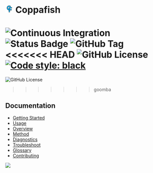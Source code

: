 # <img src="/docs/images/logo.png" width="25"/> Coppafish

![Continuous Integration](https://img.shields.io/github/actions/workflow/status/paulshuker/coppafish/integration.yaml?logo=github)
![Status Badge](https://img.shields.io/badge/status-mature-blue)
![GitHub Tag](https://img.shields.io/github/v/tag/paulshuker/coppafish?label=version)
<<<<<<< HEAD
![GitHub License](https://img.shields.io/github/license/paulshuker/coppafish)
[![Code style: black](https://img.shields.io/badge/code%20style-black-000000.svg)](https://github.com/psf/black)
=======
![GitHub License](https://img.shields.io/github/license/paulshuker/coppafish?color=blue)
>>>>>>> goomba

## Documentation

* [Getting Started](https://paulshuker.github.io/coppafish/)
* [Usage](https://paulshuker.github.io/coppafish/basic_usage/)
* [Overview](https://paulshuker.github.io/coppafish/overview/)
* [Method](https://paulshuker.github.io/coppafish/find_spots/)
* [Diagnostics](https://paulshuker.github.io/coppafish/diagnostics/)
* [Troubleshoot](https://paulshuker.github.io/coppafish/troubleshoot/)
* [Glossary](https://paulshuker.github.io/coppafish/glossary/)
* [Contributing](https://paulshuker.github.io/coppafish/contributing/)


![](https://github.com/jduffield65/coppafish/blob/main/docs/images/readme_viewer.png?raw=true)
